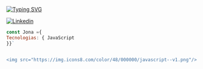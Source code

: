[![Typing SVG](https://readme-typing-svg.herokuapp.com?color=%2336BCF7&lines=Bienvenidos+a+mi+Github)](https://git.io/typing-svg)

[![Linkedin](https://img.shields.io/badge/jonathan-ruizz-blue?style=flat&logo=Linkedin&logoColor=white)](https://www.linkedin.com/in/jonathan-ruizz/)

```js
const Jona ={
Tecnologias: { JavaScript
}}`


<img src="https://img.icons8.com/color/48/000000/javascript--v1.png"/>
